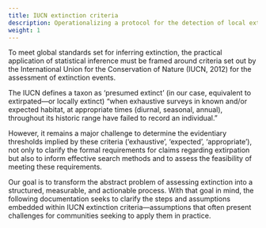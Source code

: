 ```yaml
---
title: IUCN extinction criteria
description: Operationalizing a protocol for the detection of local extinction
weight: 1
---
```


To meet global standards set for inferring extinction, the practical application 
of statistical inference must be framed around criteria set out by the International 
Union for the Conservation of Nature (IUCN, 2012) for the assessment of extinction events. 

The IUCN defines a taxon as ‘presumed extinct’ (in our case, equivalent to extirpated—or 
locally extinct) “when exhaustive surveys in known and/or expected habitat, at 
appropriate times (diurnal, seasonal, annual), throughout its historic range have 
failed to record an individual.” 

However, it remains a major challenge to determine the evidentiary thresholds implied by these 
criteria (‘exhaustive’, ‘expected’, ‘appropriate’), not only to clarify the formal requirements 
for claims regarding extirpation but also to inform effective search methods and to assess the feasibility 
of meeting these requirements.

Our goal is to transform the abstract problem of assessing extinction into a structured, 
measurable, and actionable process. With that goal in mind, the following 
documentation seeks to clarify the steps and assumptions embedded within IUCN extinction 
criteria—assumptions that often present challenges for communities seeking to 
apply them in practice.
